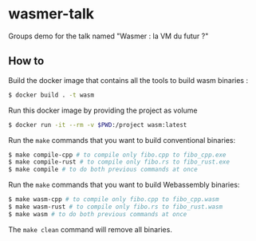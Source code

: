 # wasmer-talk
Groups demo for the talk named "Wasmer : la VM du futur ?"


## How to

Build the docker image that contains all the tools to build wasm binaries :
```bash
$ docker build . -t wasm
```

Run this docker image by providing the project as volume
```bash
$ docker run -it --rm -v $PWD:/project wasm:latest
```

Run the `make` commands that you want to build conventional binaries:
```bash
$ make compile-cpp # to compile only fibo.cpp to fibo_cpp.exe
$ make compile-rust # to compile only fibo.rs to fibo_rust.exe
$ make compile # to do both previous commands at once
```

Run the `make` commands that you want to build Webassembly binaries:
```bash
$ make wasm-cpp # to compile only fibo.cpp to fibo_cpp.wasm
$ make wasm-rust # to compile only fibo.rs to fibo_rust.wasm
$ make wasm # to do both previous commands at once
```

The `make clean` command will remove all binaries.